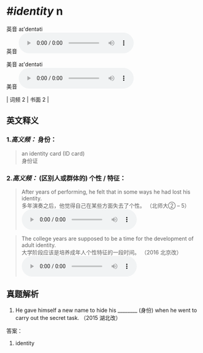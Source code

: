 # ***\#identity*** n
英音 aɪ'dentəti  
英音
<audio src="./media/Identity-B.aac" controls="controls"></audio>

美音 aɪ'dentəti  
美音
<audio src="./media/identity.aac" controls="controls"></audio>



| 词频 2 | 书面 2 |  

英文释义
---
### 1.*高义频：* **身份：**  

 > an identity card (ID card)  
 > 身份证    

### 2.*高义频：* **(区别人或群体的) 个性 / 特征：**  

 > After years of performing, he felt that in some ways he had lost his identity.   
 > 多年演奏之后，他觉得自己在某些方面失去了个性。  （北师大② – 5）  
<audio src="./media/identity-2.aac" controls="controls"></audio>

 > The college years are supposed to be a time for the development of adult identity.  
 > 大学阶段应该是培养成年人个性特征的一段时间。  （2016 北京改）  
<audio src="./media/identity50.aac" controls="controls"></audio>


真题解析
---
1. He gave himself a new name to hide his ________ (身份) when he went to carry out the secret task.  （2015 湖北改）  

答案：
1. identity  

